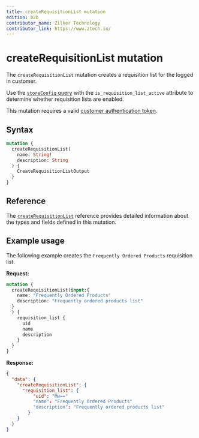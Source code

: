 ```yaml
---
title: createRequisitionList mutation
edition: b2b
contributor_name: Zilker Technology
contributor_link: https://www.ztech.io/
---
```


# createRequisitionList mutation

The `createRequisitionList` mutation creates a requisition list for the logged in customer.

<InlineAlert variant="info" slots="text" />

Use the [`storeConfig` query](../../../../schema/store/queries/store-config.md) with the `is_requisition_list_active` attribute to determine whether requisition lists are enabled.

This mutation requires a valid [customer authentication token](../../../customer/mutations/generate-token.md).

## Syntax

```graphql
mutation {
  createRequisitionList(
    name: String!
    description: String
  ) {
    CreateRequisitionListOutput
  }
}
```

## Reference

The [`createRequisitionList`](https://developer.adobe.com/commerce/webapi/graphql-api/index.html#mutation-createRequisitionList) reference provides detailed information about the types and fields defined in this mutation.

## Example usage

The following example creates the `Frequently Ordered Products` requisition list.

**Request:**

```graphql
mutation {
  createRequisitionList(input:{
    name: "Frequently Ordered Products"
    description: "Frequently ordered products list"
  }
  ) {
    requisition_list {
      uid
      name
      description
    }
  }
}
```

**Response:**

```json
{
  "data": {
    "createRequisitionList": {
      "requisition_list": {
          "uid": "Mw=="
          "name": "Frequently Ordered Products"
          "description": "Frequently ordered products list"
        }
    }
  }
}
```
